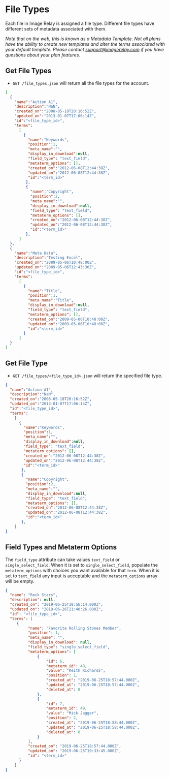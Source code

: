 File Types
==========

Each file in Image Relay is assigned a file type. Different file types have different sets of metadata associated with them.

_*Note* that on the web, this is known as a Metadata Template. Not all plans have the ability to create new templates and alter the terms associated with your default template. Please contact support@imagerelay.com if you have questions about your plan features._

Get File Types
--------------

* `GET /file_types.json` will return all the file types for the account.

```json
[
  {
    "name":"Action A1",
    "description":"NaN",
    "created_on":"2008-05-18T20:16:52Z",
    "updated_on":"2013-01-07T17:06:14Z",
    "id":"<file_type_id>",
    "terms":
      [
        {
          "name":"Keywords",
          "position":1,
          "meta_name":"",
          "display_in_download":null,
          "field_type": "text_field",
          "metaterm_options": [],
          "created_on":"2012-06-08T12:44:38Z",
          "updated_on":"2012-06-08T12:44:38Z",
          "id":"<term_id>"
         },
         {
           "name":"Copyright",
           "position":2,
           "meta_name":"",
           "display_in_download":null,
           "field_type": "text_field",
           "metaterm_options": [],
           "created_on":"2012-06-08T12:44:38Z",
           "updated_on":"2012-06-08T12:44:38Z",
           "id":"<term_id>"
         },
      ]
  },
  {
    "name":"Meta Data",
    "description":"Testing Excel",
    "created_on":"2009-05-06T10:48:00Z",
    "updated_on":"2009-05-06T12:43:30Z",
    "id":"<file_type_id>",
    "terms":
      [
        {
          "name":"Title",
          "position":1,
          "meta_name":"Title",
          "display_in_download":null,
          "field_type": "text_field",
          "metaterm_options": [],
          "created_on":"2009-05-06T10:48:00Z",
          "updated_on":"2009-05-06T10:48:00Z",
          "id":"<term_id>"
        }
      ]
  }
]
```

Get File Type
-------------

* `GET /file_types/<file_type_id>.json` will return the specified file type.

```json
{
  "name":"Action A1",
  "description":"NaN",
  "created_on":"2008-05-18T20:16:52Z",
  "updated_on":"2013-01-07T17:06:14Z",
  "id":"<file_type_id>",
  "terms":
    [
      {
        "name":"Keywords",
        "position":1,
        "meta_name":"",
        "display_in_download":null,
        "field_type": "text_field",
        "metaterm_options": [],
        "created_on":"2012-06-08T12:44:38Z",
        "updated_on":"2012-06-08T12:44:38Z",
        "id":"<term_id>"
       },
       {
         "name":"Copyright",
         "position":2,
         "meta_name":"",
         "display_in_download":null,
         "field_type": "text_field",
         "metaterm_options": [],
         "created_on":"2012-06-08T12:44:38Z",
         "updated_on":"2012-06-08T12:44:38Z",
         "id":"<term_id>"
       },
    ]
}
```

Field Types and Metaterm Options
-------------

The `field_type` attribute can take values `text_field` or `single_select_field`. When it is set to `single_select_field`, populate the `metaterm_options` with choices you want available for that `term`. When it is set to `text_field` any input is acceptable and the `metaterm_options` array will be empty.

```json
{
  "name": "Rock Stars",
  "description": null,
  "created_on": "2019-06-25T18:56:14.000Z",
  "updated_on": "2019-06-26T21:40:26.000Z",
  "id": "<file_type_id>",
  "terms": [
     {
          "name": "Favorite Rolling Stones Member",
          "position": 1,
          "meta_name": "",
          "display_in_download": null,
          "field_type": "single_select_field",
          "metaterm_options": [
              {
                  "id": 6,
                  "metaterm_id": 48,
                  "value": "Keith Richards",
                  "position": 1,
                  "created_at": "2019-06-25T18:57:44.000Z",
                  "updated_at": "2019-06-25T18:57:44.000Z",
                  "deleted_at": 0
              },
              {
                  "id": 7,
                  "metaterm_id": 49,
                  "value": "Mick Jagger",
                  "position": 2,
                  "created_at": "2019-06-25T18:58:44.000Z",
                  "updated_at": "2019-06-25T18:58:44.000Z",
                  "deleted_at": 0
              }
          ],
          "created_on": "2019-06-25T18:57:44.000Z",
          "updated_on": "2019-06-25T19:33:45.000Z",
          "id": "<term_id>"
      }
    ]
}
```
